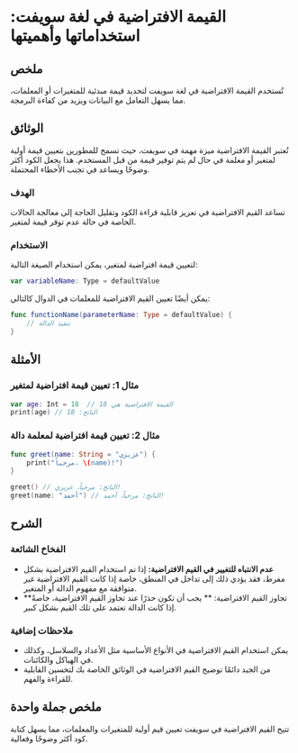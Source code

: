 <!--
Meta Description: # القيمة الافتراضية في لغة سويفت: استخداماتها وأهميتها ## ملخص تُستخدم القيمة الافتراضية في لغة سويفت لتحديد قيمة مبدئية للمتغيرات أو المعلمات، مما يس...
Meta Keywords: الافتراضية, القيم, قيمة, القيمة, سويفت
-->

# القيمة الافتراضية في لغة سويفت: استخداماتها وأهميتها

## ملخص
تُستخدم القيمة الافتراضية في لغة سويفت لتحديد قيمة مبدئية للمتغيرات أو المعلمات، مما يسهل التعامل مع البيانات ويزيد من كفاءة البرمجة.

## الوثائق
تُعتبر القيمة الافتراضية ميزة مهمة في سويفت، حيث تسمح للمطورين بتعيين قيمة أولية لمتغير أو معلمة في حال لم يتم توفير قيمة من قبل المستخدم. هذا يجعل الكود أكثر وضوحًا ويساعد في تجنب الأخطاء المحتملة.

### الهدف
تساعد القيم الافتراضية في تعزيز قابلية قراءة الكود وتقليل الحاجة إلى معالجة الحالات الخاصة في حالة عدم توفر قيمة لمتغير.

### الاستخدام
لتعيين قيمة افتراضية لمتغير، يمكن استخدام الصيغة التالية:

```swift
var variableName: Type = defaultValue
```

يمكن أيضًا تعيين القيم الافتراضية للمعلمات في الدوال كالتالي:

```swift
func functionName(parameterName: Type = defaultValue) {
    // تنفيذ الدالة
}
```

## الأمثلة
### مثال 1: تعيين قيمة افتراضية لمتغير
```swift
var age: Int = 18  // القيمة الافتراضية هي 18
print(age) // الناتج: 18
```

### مثال 2: تعيين قيمة افتراضية لمعلمة دالة
```swift
func greet(name: String = "عزيزي") {
    print("مرحباً، \(name)!")
}

greet() // الناتج: مرحباً، عزيزي!
greet(name: "أحمد") // الناتج: مرحباً، أحمد!
```

## الشرح
### الفخاخ الشائعة
- **عدم الانتباه للتغيير في القيم الافتراضية:** إذا تم استخدام القيم الافتراضية بشكل مفرط، فقد يؤدي ذلك إلى تداخل في المنطق، خاصة إذا كانت القيم الافتراضية غير متوافقة مع مفهوم الدالة أو المتغير.
- **تجاوز القيم الافتراضية: ** يجب أن تكون حذرًا عند تجاوز القيم الافتراضية، خاصةً إذا كانت الدالة تعتمد على تلك القيم بشكل كبير.

### ملاحظات إضافية
- يمكن استخدام القيم الافتراضية في الأنواع الأساسية مثل الأعداد والسلاسل، وكذلك في الهياكل والكائنات.
- من الجيد دائمًا توضيح القيم الافتراضية في الوثائق الخاصة بك لتحسين القابلية للقراءة والفهم.

## ملخص جملة واحدة
تتيح القيم الافتراضية في سويفت تعيين قيم أولية للمتغيرات والمعلمات، مما يسهل كتابة كود أكثر وضوحًا وفعالية.